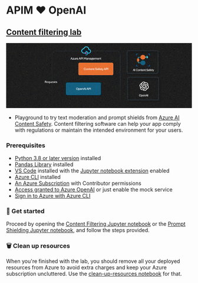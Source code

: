 # APIM ❤️ OpenAI

## [Content filtering lab](content-filtering.ipynb)

[![flow](../../images/content-filtering.gif)](content-filtering.ipynb)

- Playground to try text moderation and prompt shields from [Azure AI Content Safety](https://learn.microsoft.com/en-us/azure/ai-services/content-safety/overview). Content filtering software can help your app comply with regulations or maintain the intended environment for your users.

### Prerequisites

- [Python 3.8 or later version](https://www.python.org/) installed
- [Pandas Library](https://pandas.pydata.org) installed
- [VS Code](https://code.visualstudio.com/) installed with the [Jupyter notebook extension](https://marketplace.visualstudio.com/items?itemName=ms-toolsai.jupyter) enabled
- [Azure CLI](https://learn.microsoft.com/en-us/cli/azure/install-azure-cli) installed
- [An Azure Subscription](https://azure.microsoft.com/en-us/free/) with Contributor permissions
- [Access granted to Azure OpenAI](https://aka.ms/oai/access) or just enable the mock service
- [Sign in to Azure with Azure CLI](https://learn.microsoft.com/en-us/cli/azure/authenticate-azure-cli-interactively)

### 🚀 Get started

Proceed by opening the [Content Filtering Jupyter notebook](content-filtering.ipynb) or the [Prompt Shielding Jupyter notebook](prompt-shielding.ipynb), and follow the steps provided.

### 🗑️ Clean up resources

When you're finished with the lab, you should remove all your deployed resources from Azure to avoid extra charges and keep your Azure subscription uncluttered.
Use the [clean-up-resources notebook](clean-up-resources.ipynb) for that.
